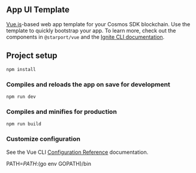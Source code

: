 ## App UI Template

[Vue.js](https://vuejs.org/)-based web app template for your Cosmos SDK blockchain. Use the template to quickly bootstrap your app. To learn more, check out the components in `@starport/vue` and the [Ignite CLI documentation](https://docs.ignite.com/).

## Project setup

```
npm install
```

### Compiles and reloads the app on save for development

```
npm run dev
```

### Compiles and minifies for production

```
npm run build
```

### Customize configuration

See the Vue CLI [Configuration Reference](https://cli.vuejs.org/config/) documentation.

PATH=$PATH:$(go env GOPATH)/bin
